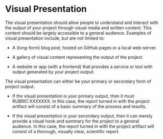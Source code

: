 # Visual Presentation

The visual presentation should allow people to understand and interact
with the output of your project through visual media and written
content. This content should be largely accessible to a general
audience. Examples of visual presentation include, but are not limited
to:

-   A (long-form) blog post, hosted on GitHub pages or a local
    web-server.

-   A gallery of visual content representing the output of the
    project.

-   A website or app (with a frontend) that provides a service or tool
    with output generated by your project output.

The visual presentation can either be your primary or secondary form
of project output.

-   If the visual presentation is your primary output, then it must
    RUBRIC:XXXXXXX. In this case, the report turned in with the
    project artifact will consist of a basic summary of the process
    and results.

-   If the visual presentation is your secondary output, then it can
    merely provide a visual hook and summary for the project to a
    general audience. In this case, the report turned in with the
    project artifact will consist of a thorough, visually clear,
    scientific report.
